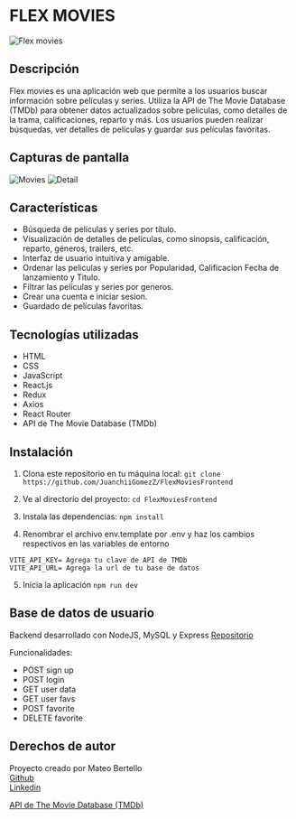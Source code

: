 # FLEX MOVIES

![Flex movies]("./src/assets/readme/home.png")

## Descripción

Flex movies es una aplicación web que permite a los usuarios buscar información sobre películas y series. Utiliza la API de The Movie Database (TMDb) para obtener datos actualizados sobre películas, como detalles de la trama, calificaciones, reparto y más. Los usuarios pueden realizar búsquedas, ver detalles de películas y guardar sus películas favoritas.

## Capturas de pantalla

![Movies]("./src/assets/readme/movies.png")
![Detail]("./src/assets/readme/detail.png")

## Características

- Búsqueda de películas y series por título.
- Visualización de detalles de películas, como sinopsis, calificación, reparto, géneros, trailers, etc.
- Interfaz de usuario intuitiva y amigable.
- Ordenar las peliculas y series por Popularidad, Calificacion Fecha de lanzamiento y Titulo.
- Filtrar las peliculas y series por generos.
- Crear una cuenta e iniciar sesion.
- Guardado de películas favoritas.

## Tecnologías utilizadas

- HTML
- CSS
- JavaScript
- React.js
- Redux
- Axios
- React Router
- API de The Movie Database (TMDb)

## Instalación

1. Clona este repositorio en tu máquina local: `git clone https://github.com/JuanchiiGomezZ/FlexMoviesFrontend`

2. Ve al directorio del proyecto: `cd FlexMoviesFrontend`

3. Instala las dependencias: `npm install`

4. Renombrar el archivo env.template por .env y haz los cambios respectivos en las variables de entorno

```
VITE_API_KEY= Agrega tu clave de API de TMDb
VITE_API_URL= Agrega la url de tu base de datos
```

5. Inicia la aplicación `npm run dev`

## Base de datos de usuario

Backend desarrollado con NodeJS, MySQL y Express [Repositorio](https://github.com/JuanchiiGomezZ/FlexMoviesBackend)

Funcionalidades:

- POST sign up
- POST login
- GET user data
- GET user favs
- POST favorite
- DELETE favorite


## Derechos de autor

Proyecto creado por Mateo Bertello  
[Github](https://github.com/JuanchiiGomezZ)  
[Linkedin](https://www.linkedin.com/in/juan-manuel-gomez-omil/)

[API de The Movie Database (TMDb)](https://www.themoviedb.org/?language=es)
